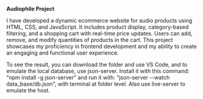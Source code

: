 **Audiophile Project**


I have developed a dynamic ecommerce website for audio products using HTML, CSS, and JavaScript. It includes product display, category-based filtering, and a shopping cart with real-time price updates. Users can add, remove, and modify quantities of products in the cart. This project showcases my proficiency in frontend development and my ability to create an engaging and functional user experience.




To see the result, you can download the folder and use VS Code, and to emulate the local database, use json-server. Install it with this command: "npm install -g json-server" and run it with: "json-server --watch data_base/db.json", with terminal at folder level. 
Also use live-server to emulate the host.

